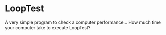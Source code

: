 # LoopTest
A very simple program to check a computer performance...
How much time your computer take to execute LoopTest?
